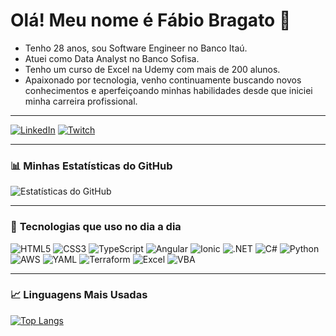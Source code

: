 # Olá! Meu nome é Fábio Bragato 👋

- Tenho 28 anos, sou Software Engineer no Banco Itaú.
- Atuei como Data Analyst no Banco Sofisa.
- Tenho um curso de Excel na Udemy com mais de 200 alunos.
- Apaixonado por tecnologia, venho continuamente buscando novos conhecimentos e aperfeiçoando minhas habilidades desde que iniciei minha carreira profissional.

---

[![LinkedIn](https://img.shields.io/badge/LinkedIn-0077B5?style=for-the-badge&logo=linkedin&logoColor=white)](https://linkedin.com/in/fábio-bragato/)
[![Twitch](https://img.shields.io/badge/Twitch-9146FF?style=for-the-badge&logo=twitch&logoColor=white)](https://twitch.com)

---

### 📊 **Minhas Estatísticas do GitHub**

![Estatísticas do GitHub](https://github-readme-stats-delta-drab.vercel.app/api?username=fabiobragato&show_icons=true&theme=radical&include_all_commits=true&count_private=true)
  
---

### 🚀 **Tecnologias que uso no dia a dia**

![HTML5](https://img.shields.io/badge/HTML5-E34F26?style=for-the-badge&logo=html5&logoColor=white)
![CSS3](https://img.shields.io/badge/CSS3-%231572B6.svg?style=for-the-badge&logo=css3&logoColor=white)
![TypeScript](https://img.shields.io/badge/TypeScript-007ACC?style=for-the-badge&logo=typescript&logoColor=white)
![Angular](https://img.shields.io/badge/Angular-DD0031?style=for-the-badge&logo=angular&logoColor=white)
![Ionic](https://img.shields.io/badge/Ionic-3880FF?style=for-the-badge&logo=ionic&logoColor=white)
![.NET](https://img.shields.io/badge/.NET-512BD4?style=for-the-badge&logo=dotnet&logoColor=white)
![C#](https://img.shields.io/badge/C%23-239120?style=for-the-badge&logo=c-sharp&logoColor=white)
![Python](https://img.shields.io/badge/Python-3776AB?style=for-the-badge&logo=python&logoColor=white)
![AWS](https://img.shields.io/badge/AWS-232F3E?style=for-the-badge&logo=amazon-aws&logoColor=white)
![YAML](https://img.shields.io/badge/YAML-000000?style=for-the-badge&logo=yaml&logoColor=white)
![Terraform](https://img.shields.io/badge/Terraform-623CE4?style=for-the-badge&logo=terraform&logoColor=white)
![Excel](https://img.shields.io/badge/Excel-217346?style=for-the-badge&logo=microsoft-excel&logoColor=white)
![VBA](https://img.shields.io/badge/VBA-217346?style=for-the-badge&logo=microsoft&logoColor=white)

---

### 📈 **Linguagens Mais Usadas**

[![Top Langs](https://github-readme-stats.vercel.app/api/top-langs/?username=fabiobragato&layout=compact&theme=radical)](https://github.com/fabiobragato/github-readme-stats)
